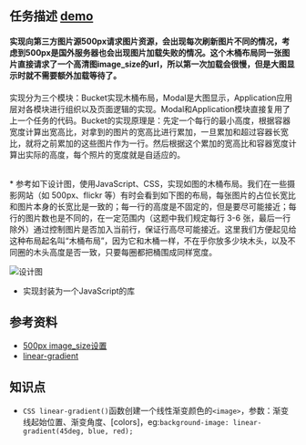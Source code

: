 ## 任务描述 [demo](https://kad0108.github.io/IFE/2016/task45)

#### 实现向第三方图片源500px请求图片资源，会出现每次刷新图片不同的情况，考虑到500px是国外服务器也会出现图片加载失败的情况。这个木桶布局同一张图片直接请求了一个高清图image_size的url，所以第一次加载会很慢，但是大图显示时就不需要额外加载等待了。

实现分为三个模块：Bucket实现木桶布局，Modal是大图显示，Application应用层对各模块进行组织以及页面逻辑的实现。Modal和Application模块直接复用了上一个任务的代码。Bucket的实现原理是：先定一个每行的最小高度，根据容器宽度计算出宽高比，对拿到的图片的宽高比进行累加，一旦累加和超过容器长宽比，就将之前累加的这些图片作为一行。然后根据这个累加的宽高比和容器宽度计算出实际的高度，每个照片的宽度就是自适应的。

<br/>
* 参考如下设计图，使用JavaScript、CSS，实现如图的木桶布局。我们在一些摄影网站（如 500px、flickr 等）有时会看到如下图的布局，每张图片的占位长宽比和图片本身的长宽比是一致的；每一行的高度是不固定的，但是要尽可能接近；每行的图片数也是不同的，在一定范围内（这题中我们规定每行 3-6 张，最后一行除外）通过控制图片是否加入当前行，保证行高尽可能接近。这里我们方便起见给这种布局起名叫“木桶布局”，因为它和木桶一样，不在乎你放多少块木头，以及不同圈的木头高度是否一致，只要每圈都把桶围成同样宽度。

![设计图](http://7xrp04.com1.z0.glb.clouddn.com/task_3_45_1.png)

* 实现封装为一个JavaScript的库

## 参考资料

* [500px image_size设置](https://github.com/500px/api-documentation/blob/master/basics/formats_and_terms.md#image-urls-and-image-sizes)
* [linear-gradient](https://developer.mozilla.org/zh-CN/docs/Web/CSS/linear-gradient)

## 知识点

* ```CSS linear-gradient()```函数创建一个线性渐变颜色的```<image>```，参数：渐变线起始位置、渐变角度、[colors]，eg:```background-image: linear-gradient(45deg, blue, red);```